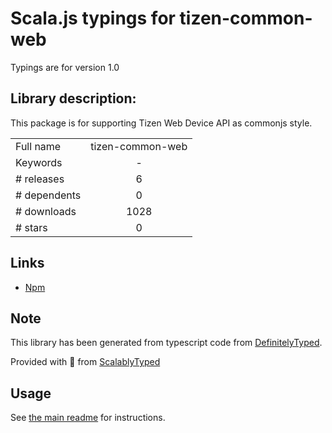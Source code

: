 
# Scala.js typings for tizen-common-web

Typings are for version 1.0

## Library description:
This package is for supporting Tizen Web Device API as commonjs style.

|                    |                 |
| ------------------ | :-------------: |
| Full name          | tizen-common-web |
| Keywords           | - |
| # releases         | 6 |
| # dependents       | 0 |
| # downloads        | 1028 |
| # stars            | 0 |

## Links
- [Npm](https://www.npmjs.com/package/tizen-common-web)
    


## Note
This library has been generated from typescript code from [DefinitelyTyped](https://definitelytyped.org).

Provided with :purple_heart: from [ScalablyTyped](https://github.com/oyvindberg/ScalablyTyped)

## Usage
See [the main readme](../../readme.md) for instructions.


